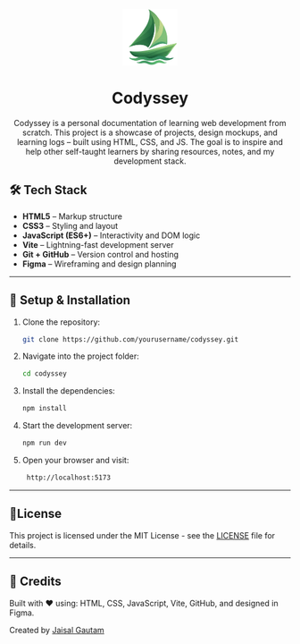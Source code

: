 <div align="center">
  <img src="https://github.com/Jaisal-Gautam/Codyssey/blob/main/src/assets/WebIcon.svg" alt="Codyssey Banner" width="100px" height=auto />
  <br/>
  <h1>Codyssey</h1>
  <p>Codyssey is a personal documentation of learning web development from scratch. This project is a showcase of projects, design mockups, and learning logs – built using HTML, CSS, and JS. The goal is to inspire and help other self-taught learners by sharing resources, notes, and my development stack.</p>
</div>

## 🛠️ Tech Stack

- **HTML5** – Markup structure  
- **CSS3** – Styling and layout  
- **JavaScript (ES6+)** – Interactivity and DOM logic  
- **Vite** – Lightning-fast development server  
- **Git + GitHub** – Version control and hosting  
- **Figma** – Wireframing and design planning
---

## 📌 Setup & Installation

1. Clone the repository:
   ```bash
   git clone https://github.com/yourusername/codyssey.git
2.	Navigate into the project folder:
    ```bash
    cd codyssey
3.	Install the dependencies:
     ```bash
     npm install
4.	Start the development server:
     ```bash
     npm run dev
5.	Open your browser and visit:
     ```bash
      http://localhost:5173

---

## 📄License

This project is licensed under the MIT License - see the [LICENSE](https://github.com/Jaisal-Gautam/Codyssey/blob/main/LICENSE) file for details.

---

## 🧠 Credits
Built with ❤ using:
HTML, CSS, JavaScript, Vite, GitHub, and designed in Figma.

Created by [Jaisal Gautam](https://github.com/Jaisal-Gautam)

